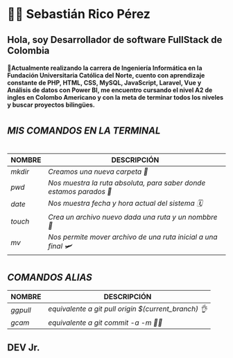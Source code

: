 
# 👨‍💻 Sebastián Rico Pérez

## Hola, soy Desarrollador de software FullStack de **Colombia**

#### 🎉Actualmente realizando la carrera de Ingeniería Informática en la Fundación Universitaria Católica del Norte, cuento con aprendizaje constante de **PHP, HTML, CSS, MySQL, JavaScript, Laravel, Vue y Análisis de datos con Power BI**, me encuentro cursando el nivel A2 de ingles en Colombo Americano y con la meta de terminar todos los niveles y buscar proyectos bilingües. 

>
#
## ***MIS COMANDOS EN LA TERMINAL***
#
>
 |**NOMBRE**   | **DESCRIPCIÓN** |
 |-------------|-----------------|
 |*mkdir*      |*Creamos una nueva carpeta 📂*|
 |*pwd*        |*Nos muestra la ruta absoluta, para saber donde estamos parados 🚌*|
 |*date*       |*Nos muestra fecha y hora actual del sistema 🗓️*|
 |*touch*      |*Crea un archivo nuevo dada una ruta y un nombbre 📄️*|
 |*mv*         |*Nos permite mover archivo de una ruta inicial a una final 🛩️*|
 >
#
## ***COMANDOS ALIAS***
>
 |**NOMBRE**   | **DESCRIPCIÓN** |
 |-------------|-----------------|
 |*ggpull*      |*equivalente a git pull origin $(current_branch) 👌*|
 |*gcam*        |*equivalente a git commit -a -m 🧑‍🎓*|

## DEV Jr.